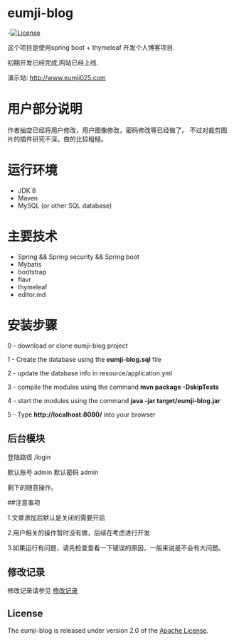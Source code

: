 # eumji-blog
  
 -[![License](https://img.shields.io/badge/license-Apache%202-4EB1BA.svg)](https://www.apache.org/licenses/LICENSE-2.0.html)

这个项目是使用spring boot + thymeleaf 开发个人博客项目.

初期开发已经完成,网站已经上线.

演示站: http://www.eumji025.com

# 用户部分说明

作者抽空已经将用户修改，用户图像修改，密码修改等已经做了。
不过对裁剪图片的插件研究不深。做的比较粗糙。

# 运行环境
- JDK 8
- Maven
- MySQL (or other SQL database)

# 主要技术

- Spring && Spring security && Spring boot
- Mybatis
- bootstrap
- flavr
- thymeleaf
- editor.md


# 安装步骤

0 - download or clone eumji-blog project

1 - Create the database using the **eumji-blog.sql** file

2 - update the database info in resource/application.yml

3 - compile the modules using the command **mvn package -DskipTests**

4 - start the modules using the command **java -jar target/eumji-blog.jar**

5 - Type **http://localhost:8080/** into your browser


## 后台模块

登陆路径 /login

默认账号 admin
默认密码 admin

剩下的随意操作。

##注意事项

1.文章添加后默认是关闭的需要开启

2.用户相关的操作暂时没有做，后续在考虑进行开发

3.如果运行有问题，请先检查查看一下错误的原因，一般来说是不会有大问题。

## 修改记录
修改记录请参见 [修改记录](https://github.com/eumji025/EumJi-blog/blob/master/update-record.md)

## License

The eumji-blog is released under version 2.0 of the [Apache License](http://www.apache.org/licenses/LICENSE-2.0).

